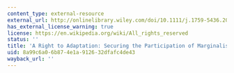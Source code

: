 ```yaml
---
content_type: external-resource
external_url: http://onlinelibrary.wiley.com/doi/10.1111/j.1759-5436.2008.tb00472.x/abstract
has_external_license_warning: true
license: https://en.wikipedia.org/wiki/All_rights_reserved
status: ''
title: 'A Right to Adaptation: Securing the Participation of Marginalised Groups'
uid: 8a99c6a0-6b87-4e1a-9126-32dfafc4de43
wayback_url: ''
---
```

